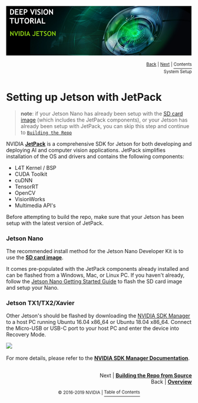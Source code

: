 <img src="https://github.com/dusty-nv/jetson-inference/raw/master/docs/images/deep-vision-header.jpg">
<p align="right"><sup><a href="../README.md#hello-ai-world-inference-only">Back</a> | <a href="building-repo-2.md">Next</a> | </sup><a href="../README.md#hello-ai-world-inference-only"><sup>Contents</sup></a>
<br/>
<sup>System Setup</sup></p> 

# Setting up Jetson with JetPack

> **note**:  if your Jetson Nano has already been setup with the [SD card image](https://developer.nvidia.com/embedded/learn/get-started-jetson-nano-devkit#write) (which includes the JetPack components), or your Jetson has already been setup with JetPack, you can skip this step and continue to [`Building the Repo`](building-repo-2.md)

NVIDIA **[JetPack](https://developer.nvidia.com/embedded/jetpack)** is a comprehensive SDK for Jetson for both developing and deploying AI and computer vision applications.  JetPack simplifies installation of the OS and drivers and contains the following components:

- L4T Kernel / BSP
- CUDA Toolkit
- cuDNN
- TensorRT
- OpenCV
- VisionWorks
- Multimedia API's

Before attempting to build the repo, make sure that your Jetson has been setup with the latest version of JetPack.

### Jetson Nano

The recommended install method for the Jetson Nano Developer Kit is to use the **[SD card image](https://developer.nvidia.com/embedded/learn/get-started-jetson-nano-devkit#write)**.  

It comes pre-populated with the JetPack components already installed and can be flashed from a Windows, Mac, or Linux PC.  If you haven't already, follow the [Jetson Nano Getting Started Guide](https://developer.nvidia.com/embedded/learn/get-started-jetson-nano-devkit) to flash the SD card image and setup your Nano.

### Jetson TX1/TX2/Xavier

Other Jetson's should be flashed by downloading the [NVIDIA SDK Manager](https://developer.nvidia.com/embedded/dlc/nv-sdk-manager) to a host PC running Ubuntu 16.04 x86_64 or Ubuntu 18.04 x86_64.  Connect the Micro-USB or USB-C port to your host PC and enter the device into Recovery Mode.

<img src="https://github.com/dusty-nv/jetson-inference/raw/python/docs/images/nvsdkm.png" width="800">

For more details, please refer to the **[NVIDIA SDK Manager Documentation](https://docs.nvidia.com/sdk-manager/index.html)**.

##
<p align="right">Next | <b><a href="building-repo-2.md">Building the Repo from Source</a></b>
<br/>
Back | <b><a href="../README.md#hello-ai-world-inference-only">Overview</a></p>
</b><p align="center"><sup>© 2016-2019 NVIDIA | </sup><a href="../README.md#hello-ai-world-inference-only"><sup>Table of Contents</sup></a></p>

